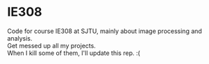 # IE308
Code for course IE308 at SJTU, mainly about image processing and analysis.  
Get messed up all my projects.  
When I kill some of them, I'll update this rep. :(

